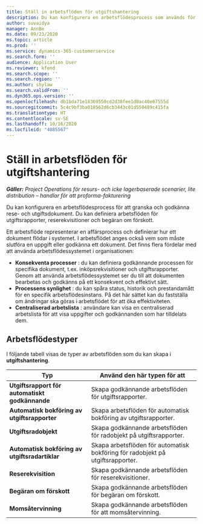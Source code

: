 ```yaml
---
title: Ställ in arbetsflöden för utgiftshantering
description: Du kan konfigurera en arbetsflödesprocess som används för att granska och godkänna rese- och utgiftsdokument.
author: suvaidya
manager: AnnBe
ms.date: 09/23/2020
ms.topic: article
ms.prod: ''
ms.service: dynamics-365-customerservice
ms.search.form: ''
audience: Application User
ms.reviewer: kfend
ms.search.scope: ''
ms.search.region: ''
ms.author: shylaw
ms.search.validFrom: ''
ms.dyn365.ops.version: ''
ms.openlocfilehash: db1bda71e18369550cd2d38fee1d0ac40e07555d
ms.sourcegitcommit: 5c4c9bf3ba018562d6cb3443c01d550489c415fa
ms.translationtype: HT
ms.contentlocale: sv-SE
ms.lasthandoff: 10/16/2020
ms.locfileid: "4085567"
---
```

# <a name="set-up-workflows-for-expense-management"></a>Ställ in arbetsflöden för utgiftshantering

_**Gäller:** Project Operations för resurs- och icke lagerbaserade scenarier, lite distribution – handlar för att proforma-fakturering_

Du kan konfigurera en arbetsflödesprocess för att granska och godkänna rese- och utgiftsdokument. Du kan definiera arbetsflöden för utgiftsrapporter, reserekvisitioner och begäran om förskott.

Ett arbetsflöde representerar en affärsprocess och definierar hur ett dokument flödar i systemet. I arbetsflödet anges också vem som måste slutföra en uppgift eller godkänna ett dokument. Det finns flera fördelar med att använda arbetsflödessystemet i organisationen:

- **Konsekventa processer** : du kan definiera godkännande processen för specifika dokument, t.ex. inköpsrekvisitioner och utgiftsrapporter. Genom att använda arbetsflödessystemet ser du till att dokumenten bearbetas och godkänns på ett konsekvent och effektivt sätt.
- **Processens synlighet** : du kan spåra status, historik och prestandamått för en specifik arbetsflödesinstans. På det här sättet kan du fastställa om ändringar ska göras i arbetsflödet för att öka effektiviteten.
- **Centraliserad arbetslista** : användare kan visa en centraliserad arbetslista för att visa uppgifter och godkännanden som har tilldelats dem. 

## <a name="workflow-types"></a>Arbetsflödestyper

I följande tabell visas de typer av arbetsflöden som du kan skapa i **utgiftshantering**.


|              <strong>Typ</strong>              |                   <strong>Använd den här typen för att</strong>                   |
|-------------------------------------------------|-----------------------------------------------------------------------|
|   <strong>Utgiftsrapport för automatiskt godkännande</strong> |            Skapa godkännande arbetsflöden för utgiftsrapporter.             |
|  <strong>Automatisk bokföring av utgiftsrapporter</strong>   |        Skapa arbetsflöden för automatisk bokföring av utgiftsrapporter.        |
|       <strong>Utgiftsradobjekt</strong>        |     Skapa godkännande arbetsflöden för radobjekt på utgiftsrapporter.      |
| <strong>Automatisk bokföring av utgiftsradartiklar</strong> | Skapa arbetsflöden för automatisk bokföring för radobjekt på utgiftsrapporter. |
|       <strong>Reserekvisition</strong>       |          Skapa godkännande arbetsflöden för reserekvisitioner.           |
|      <strong>Begäran om förskott</strong>      |         Skapa godkännande arbetsflöden för begäran om förskott.          |
|        <strong>Momsåtervinning</strong>        | Skapa godkännande arbetsflöden för att momsåtervinning.  |
